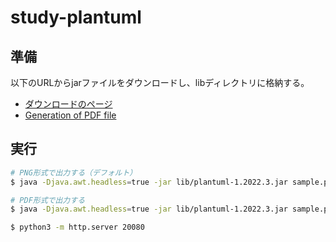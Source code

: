study-plantuml
==============

準備
----

以下のURLからjarファイルをダウンロードし、libディレクトリに格納する。

* [ダウンロードのページ](https://plantuml.com/ja/download)
* [Generation of PDF file](https://plantuml.com/ja/pdf)

実行
----

```sh
# PNG形式で出力する（デフォルト）
$ java -Djava.awt.headless=true -jar lib/plantuml-1.2022.3.jar sample.puml

# PDF形式で出力する
$ java -Djava.awt.headless=true -jar lib/plantuml-1.2022.3.jar sample.puml -tpdf
```

```sh
$ python3 -m http.server 20080
```
